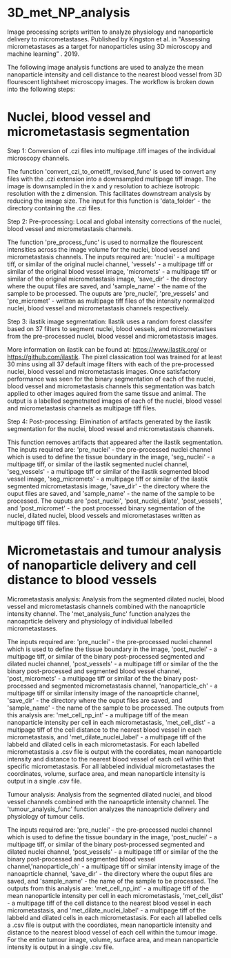# 3D_met_NP_analysis
Image processing scripts written to analyze physiology and nanoparticle delivery to micrometastases. Published by Kingston et al. in "Assessing micrometastases as a target for nanoparticles using 3D microscopy and machine learning” . 2019. 

The following image analysis functions are used to analyze the mean nanoparticle intensity and cell distance to the nearest blood vessel from 3D flourescent lightsheet microscopy images. The workflow is broken down into the following steps:

# Nuclei, blood vessel and micrometastasis segmentation
Step 1: Conversion of .czi files into multipage .tiff images of the individual microscopy channels. 

The function 'convert_czi_to_ometiff_revised_func' is used to convert any files with the .czi extension into a downsampled multipage tiff image. The image is downsampled in the x and y resolution to achieze isotropic resolution with the z dimension. This facilitates downstream analysis by reducing the image size. The input for this function is 'data_folder' - the directory containing the .czi files. 

Step 2: Pre-processing: Local and global intensity corrections of the nuclei, blood vessel and micrometastasis channels. 

The function 'pre_process_func' is used to normalize the flourescent intensities across the image volume for the nuclei, blood vessel and micrometastasis channels. The inputs required are: 'nuclei' - a multipage tiff, or similar of the original nuclei channel, 'vessels' - a multipage tiff or similar of the original blood vessel image, 'micromets' - a multipage tiff or similar of the original micrometastasis image, 'save_dir' - the directory where the ouput files are saved, and 'sample_name' - the name of the sample to be processed. The ouputs are 'pre_nuclei', 'pre_vessels' and 'pre_micromet' - written as multipage tiff files of the intensity normalized nuclei, blood vessel and micrometastasis channels respectively. 

Step 3: ilastik image segmentation: Ilastik uses a random forest classifer based on 37 filters to segment nuclei, blood vessels, and micrometastses from the pre-processed nuclei, blood vessel and micrometastasis images. 

More information on ilastik can be found at: https://www.ilastik.org/ or https://github.com/ilastik. The pixel classication tool was trained for at least 30 mins using all 37 default image filters with each of the pre-processed nuclei, blood vessel and micrometastasis images. Once satisfactory performance was seen for the binary segmentation of each of the nuclei, blood vessel and micrometastasis channels this segmentation was batch applied to other images aquired from the same tissue and animal. The output is a labelled segmetnated images of each of the nuclei, blood vessel and micrometastasis channels as multipage tiff files. 

Step 4: Post-processing: Elimination of artifacts generated by the ilastik segmentation for the nuclei, blood vessel and micrometastasis channels. 

This function removes artifacts that appeared after the ilastik segmentation. The inputs required are: 'pre_nuclei' - the pre-processed nuclei channel which is used to define the tissue boundary in the image, 'seg_nuclei' - a multipage tiff, or similar of the ilastik segmented nuclei channel, 'seg_vessels' - a multipage tiff or similar of the ilastik segmented blood vessel image, 'seg_micromets' - a multipage tiff or similar of the ilastik segmented micrometastasis image, 'save_dir' - the directory where the ouput files are saved, and 'sample_name' - the name of the sample to be processed. The ouputs are 'post_nuclei', 'post_nuclei_dilate', 'post_vessels', and 'post_micromet' - the post processed binary segmentation of the nuclei, dilated nuclei, blood vessels and micrometastases written as multipage tiff files.  

# Micrometastais and tumour analysis of nanoparticle delivery and cell distance to blood vessels

Micrometastasis analysis: Analysis from the segmented dilated nuclei, blood vessel and micrometastasis channels combined with the nanoaprticle intensity channel. 
The 'met_analysis_func' function analyzes the nanoaprticle delivery and physiology of individual labelled micrometastases. 

The inputs required are: 'pre_nuclei' - the pre-processed nuclei channel which is used to define the tissue boundary in the image, 'post_nuclei' - a multipage tiff, or similar of the binary post-processed segmented and dilated nuclei channel, 'post_vessels' - a multipage tiff or similar of the the binary post-processed and segmented blood vessel channel, 'post_micromets' - a multipage tiff or similar of the the binary post-processed and segmented micrometastasis channel, 'nanoparticle_ch' - a multipage tiff or similar intensity image of the nanoaprticle channel, 'save_dir' - the directory where the ouput files are saved, and 'sample_name' - the name of the sample to be processed. The outputs from this analysis are: 'met_cell_np_int' - a multipage tiff of the mean nanoparticle intensity per cell in each micrometastasis, 'met_cell_dist' - a multipage tiff of the cell distance to the nearest blood vessel in each micrometastasis, and 'met_dilate_nuclei_label' - a multipage tiff of the labbeld and dilated cells in each micrometastasis. For each labelled micrometastasis a .csv file is output with the coordiates, mean nanoparticle intensity and distance to the nearest blood vessel of each cell within that specific micrometastasis. For all labbeled individual micrometastases the coordinates, volume, surface area, and mean nanoparticle intensity is output in a single .csv file. 

Tumour analysis: Analysis from the segmented dilated nuclei, and blood vessel channels combined with the nanoaprticle intensity channel. 
The 'tumour_analysis_func' function analyzes the nanoaprticle delivery and physiology of tumour cells. 

The inputs required are: 'pre_nuclei' - the pre-processed nuclei channel which is used to define the tissue boundary in the image, 'post_nuclei' - a multipage tiff, or similar of the binary post-processed segmented and dilated nuclei channel, 'post_vessels' - a multipage tiff or similar of the the binary post-processed and segmented blood vessel channel,'nanoparticle_ch' - a multipage tiff or similar intensity image of the nanoaprticle channel, 'save_dir' - the directory where the ouput files are saved, and 'sample_name' - the name of the sample to be processed. The outputs from this analysis are: 'met_cell_np_int' - a multipage tiff of the mean nanoparticle intensity per cell in each micrometastasis, 'met_cell_dist' - a multipage tiff of the cell distance to the nearest blood vessel in each micrometastasis, and 'met_dilate_nuclei_label' - a multipage tiff of the labbeld and dilated cells in each micrometastasis. For each all labelled cells a .csv file is output with the coordiates, mean nanoparticle intensity and distance to the nearest blood vessel of each cell within the tumour image. For the entire tumour image, volume, surface area, and mean nanoparticle intensity is output in a single .csv file. 


